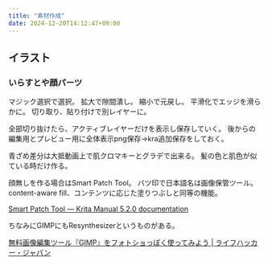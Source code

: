 ```yaml
---
title: "素材作成"
date: 2024-12-20T14:12:47+09:00
---
```

## イラスト
### いらすとや顔パーツ
マジック選択で選択。
拡大で隙間潰し。
縮小で元戻し。
平滑化でエッジを滑らかに。
切り取り、貼り付けで別レイヤーに。

全部切り抜けたら、アクティブレイヤーだけを表示し保存していく。
後からの編集用とプレビュー用に全体表示png保存→kra追加保存をしておく。

青ざめ差分は大抵動画上で肌クロマキーとグラデで出来る。
髪の色と肌色が似ている時だけ作る。

顔無しを作る場合はSmart Patch Tool。
バツ印で日本語名は画像保管ツール。
content-aware fill、コンテンツに応じた塗りつぶしと同等の機能。

[Smart Patch Tool — Krita Manual 5.2.0 documentation](https://docs.krita.org/en/reference_manual/tools/smart_patch.html)

ちなみにGIMPにもResynthesizerというものがある。

[無料画像編集ツール『GIMP』をフォトショっぽく使ってみよう | ライフハッカー・ジャパン](https://www.lifehacker.jp/article/140412gimp_photoshop/)
